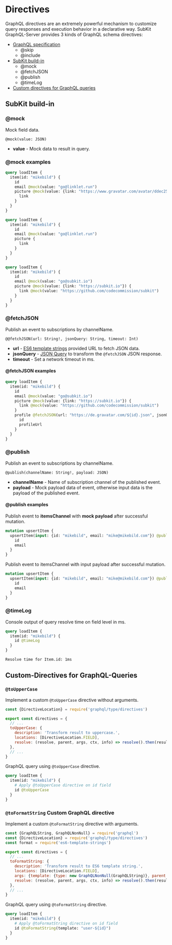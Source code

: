 # Directives

GraphQL directives are an extremely powerful mechanism to customize query responses and execution behavior in a declarative way. SubKit GraphQL-Server provides 3 kinds of GraphQL schema directives:

* [GraphQL specification](http://facebook.github.io/graphql/October2016/#sec-Type-System.Directives)
  * @skip
  * @include
* [SubKit build-in](#subkit-build-in)
  * @mock
  * @fetchJSON
  * @publish
  * @timeLog
* [Custom directives for GraphQL queries](#custom-directives-for-graphql-queries)

## SubKit build-in

### @mock

Mock field data.

`@mock(value: JSON)`

* **value** - Mock data to result in query.

### @mock examples

```graphql
query loadItem {
  item(id: "mikebild") {
    id
    email @mock(value: "go@linklet.run")
    picture @mock(value: {link: "https://www.gravatar.com/avatar/ddec25b3a317217b97ffc45a62ae8980"}) {
      link
    }
  }
}
```

```graphql
query loadItem {
  item(id: "mikebild") {
    id
    email @mock(value: "go@linklet.run")
    picture {
      link
    }
  }
}
```

```graphql
query loadItem {
  item(id: "mikebild") {
    id
    email @mock(value: "go@subkit.io")
    picture @mock(value: {link: "https://subkit.io"}) {
      link @mock(value: "https://github.com/codecommission/subkit")
    }
  }
}
```

### @fetchJSON

Publish an event to subscriptions by channelName.

`@@fetchJSON(url: String!, jsonQuery: String, timeout: Int)`

* **url** - [ES6 template strings](https://www.npmjs.com/package/es6-template-strings) provided URL to fetch JSON data.
* **jsonQuery** - [JSON Query](https://www.npmjs.com/package/json-query) to transform the `@fetchJSON` JSON response.
* **timeout** - Set a network timeout in ms.

#### @fetchJSON examples

```graphql
query loadItem {
  item(id: "mikebild") {
    id
    email @mock(value: "go@subkit.io")
    picture @mock(value: {link: "https://subkit.io"}) {
      link @mock(value: "https://github.com/codecommission/subkit")
    }
    profile @fetchJSON(url: "https://de.gravatar.com/${id}.json", jsonQuery: "entry[0]", timeout: 10) {
      id
      profileUrl
    }
  }
}
```

### @publish

Publish an event to subscriptions by channelName.

`@publish(channelName: String!, payload: JSON)`

* **channelName** - Name of subscription channel of the published event.
* **payload** - Mock payload data of event, otherwise input data is the payload of the published event.

#### @publish examples

Publish event to **itemsChannel** with **mock payload** after successful mutation.

```graphql
mutation upsertItem {
  upsertItem(input: {id: "mikebild", email: "mike@mikebild.com"}) @publish(channelName: "itemsChannel", payload: {id: "mikebild"}) {
    id
    email
  }
}
```

Publish event to itemsChannel with input payload after successful mutation.

```graphql
mutation upsertItem {
  upsertItem(input: {id: "mikebild", email: "mike@mikebild.com"}) @publish(channelName: "itemsChannel"}) {
    id
    email
  }
}
```

### @timeLog

Console output of query resolve time on field level in ms.

```graphql
query loadItem {
  item(id: "mikebild") {
    id @timeLog
  }
}
```

```bash
Resolve time for Item.id: 1ms
```

## Custom-Directives for GraphQL-Queries

### `@toUpperCase`

Implement a custom `@toUpperCase` directive without arguments.

```javascript
const {DirectiveLocation} = require('graphql/type/directives')

export const directives = {
  // ...
  toUpperCase: {
    description: 'Transform result to uppercase.',
    locations: [DirectiveLocation.FIELD],
    resolve: (resolve, parent, args, ctx, info) => resolve().then(result => result.toUpperCase()),
  },
  // ...
}
```

GraphQL query using `@toUpperCase` directive.

```graphql
query loadItem {
  item(id: "mikebild") {
    # Apply @toUpperCase directive on id field
    id @toUpperCase
  }
}
```

### `@toFormatString` Custom GraphQL directive

Implement a custom `@toFormatString` directive with arguments.

```javascript
const {GraphQLString, GraphQLNonNull} = require('graphql')
const {DirectiveLocation} = require('graphql/type/directives')
const format = require('es6-template-strings')

export const directives = {
  // ...
  toFormatString: {
    description: 'Transform result to ES6 template string.',
    locations: [DirectiveLocation.FIELD],
    args: {template: {type: new GraphQLNonNull(GraphQLString)}, parent: {type: GraphQLBoolean}},
    resolve: (resolve, parent, args, ctx, info) => resolve().then(result => format(args.template, args.parent ? parent : {[`${info.fieldName}`]: result})),
  },
  // ...
}
```

GraphQL query using `@toFormatString` directive.

```graphql
query loadItem {
  item(id: "mikebild") {
    # Apply @toFormatString directive on id field
    id @toFormatString(template: "user-${id}")
  }
}
```